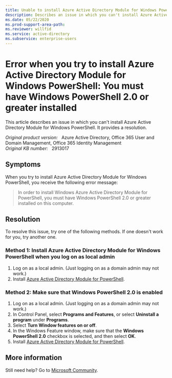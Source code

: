 ```yaml
---
title: Unable to install Azure Active Directory Module for Windows PowerShell
description: Describes an issue in which you can't install Azure Active Directory Module for Windows PowerShell. Provides a resolution.
ms.date: 05/22/2020
ms.prod-support-area-path: 
ms.reviewer: willfid
ms.service: active-directory
ms.subservice: enterprise-users
---
```

# Error when you try to install Azure Active Directory Module for Windows PowerShell: You must have Windows PowerShell 2.0 or greater installed

This article describes an issue in which you can't install Azure Active Directory Module for Windows PowerShell. It provides a resolution.

_Original product version:_ &nbsp; Azure Active Directory, Office 365 User and Domain Management, Office 365 Identity Management  
_Original KB number:_ &nbsp; 2913017

## Symptoms

When you try to install Azure Active Directory Module for Windows PowerShell, you receive the following error message:

> In order to install Windows Azure Active Directory Module for PowerShell, you must have Windows PowerShell 2.0 or greater installed on this computer.

## Resolution

To resolve this issue, try one of the following methods. If one doesn't work for you, try another one.

### Method 1: Install Azure Active Directory Module for Windows PowerShell when you log on as local admin

1. Log on as a local admin. (Just logging on as a domain admin may not work.)
2. Install [Azure Active Directory Module for PowerShell](/previous-versions/azure/jj151815(v=azure.100)?redirectedfrom=MSDN#install-the-azure-ad-module).

### Method 2: Make sure that Windows PowerShell 2.0 is enabled

1. Log on as a local admin. (Just logging on as a domain admin may not work.)
2. In Control Panel, select **Programs and Features**, or select **Uninstall a program** under **Programs**.
3. Select **Turn Window features on or off**.
4. In the Windows Feature window, make sure that the **Windows PowerShell 2.0** checkbox is selected, and then select **OK**.
5. Install [Azure Active Directory Module for PowerShell](/previous-versions/azure/jj151815(v=azure.100)?redirectedfrom=MSDN#install-the-azure-ad-module).

## More information

Still need help? Go to [Microsoft Community](https://answers.microsoft.com/).
